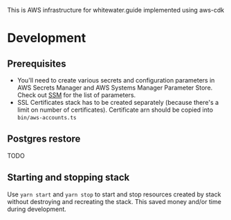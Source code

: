 This is AWS infrastructure for whitewater.guide implemented using aws-cdk

# Development

## Prerequisites

- You'll need to create various secrets and configuration parameters in AWS Secrets Manager and AWS Systems Manager Parameter Store.  
  Check out [SSM](./lib/SSM.ts) for the list of parameters.
- SSL Certificates stack has to be created separately (because there's a limit on number of certificates). Certificate arn should be copied into `bin/aws-accounts.ts`

## Postgres restore

TODO

## Starting and stopping stack

Use `yarn start` and `yarn stop` to start and stop resources created by stack without destroying and recreating the stack. This saved money and/or time during development.
